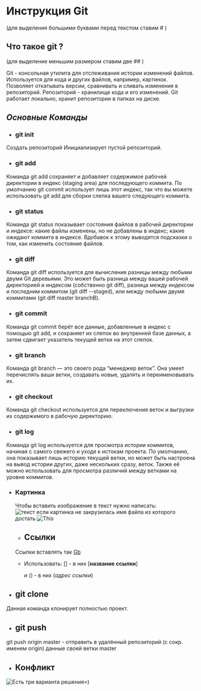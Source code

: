 # Инструкция Git
(для выделения большими буквами перед текстом ставим # )
## Что такое git ?
(для выделение меньшим размером ставим две ## )



Git - консольная утилита для отслеживания истории изменений файлов. Используется для кода и других файлов, например, картинок. Позволяет откатывать версии, сравнивать и сливать изменения в репозиторий. Репозиторий - хранилище кода и его изменений. Git работает локально, хранит репозитории в папках на диске.


## *Основные Команды*

* ###  git init

 Создать репозиторий Инициализирует пустой репозиторий.

* ### git add

Команда git add сохраняет и добавляет содержимое рабочей директории в индекс (staging area) для последующего коммита. По умолчанию git commit использует лишь этот индекс, так что вы можете использовать git add для сборки слепка вашего следующего коммита.
* ### git status
Команда git status показывает состояния файлов в рабочей директории и индексе: какие файлы изменены, но не добавлены в индекс; какие ожидают коммита в индексе. Вдобавок к этому выводятся подсказки о том, как изменить состояние файлов.
* ### git diff
Команда git diff используется для вычисления разницы между любыми двумя Git деревьями. Это может быть разница между вашей рабочей директорией и индексом (собственно git diff), разница между индексом и последним коммитом (git diff --staged), или между любыми двумя коммитами (git diff master branchB).
* ### git commit
Команда git commit берёт все данные, добавленные в индекс с помощью git add, и сохраняет их слепок во внутренней базе данных, а затем сдвигает указатель текущей ветки на этот слепок.
* ### git branch
Команда git branch — это своего рода “менеджер веток”. Она умеет перечислять ваши ветки, создавать новые, удалять и переименовывать их.
* ### git checkout
Команда git checkout используется для переключения веток и выгрузки их содержимого в рабочую директорию.
* ### git log
Команда git log используется для просмотра истории коммитов, начиная с самого свежего и уходя к истокам проекта. По умолчанию, она показывает лишь историю текущей ветки, но может быть настроена на вывод истории других, даже нескольких сразу, веток. Также её можно использовать для просмотра различий между ветками на уровне коммитов.
* ### Картинка

    Чтобы вставить изображение в текст нужно написать: 
    ![текст если картинка не закрузилась](hj.jpg)  имя файла из которого достать
    ![This](12.png)

    * ## Ссылки 

    Ссылки вставлять так [Gb](https://gb.ru)

     * Использовать:  [] - в них [__название ссылки__] 
    
        и () - в них (*адрес ссылки*)


* ## git clone 

Данная команда клонирует полностью проект.

* ## git push 
git push origin master - отправить в удалённый репозиторий (с сокр. именем origin) данные своей ветки master

* ## Конфликт 

![Есть три варианта решения=) ](Конфликт.png)